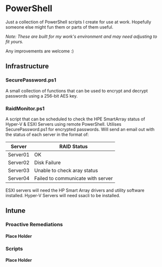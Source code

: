 # PowerShell
Just a collection of PowerShell scripts I create for use at work. Hopefully someone else might fun them or parts of them useful.

*Note: These are built for my work's environment and may need adjusting to fit yours.*

Any improvements are welcome :)

## Infrastructure 
### SecurePassword.ps1
A small collection of functions that can be used to encrypt and decrypt passwords using a 256-bit AES key.

### RaidMonitor.ps1
A script that can be scheduled to check the HPE SmartArray status of Hyper-V & ESXI Servers using remote PowerShell. Utilises SecurePassword.ps1 for encrypted passwords. Will send an email out with the status of each server in the format of:

|Server|RAID Status|
|-|-|
|Server01|OK|
|Server02|Disk Failure|
|Server03|Unable to check aray status|
|Server04|Failed to communicate with server|

ESXI servers will need the HP Smart Array drivers and utility software installed. Hyper-V Servers will need ssacli to be installed.

## Intune
### Proactive Remediations
#### Place Holder

### Scripts
#### Place Holder